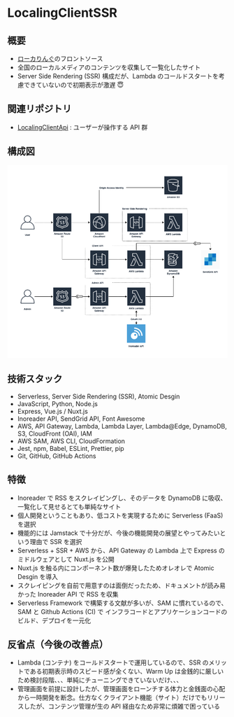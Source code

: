 # LocalingClientSSR

## 概要

* [ローカりんぐ](https://www.loclaing.ml)のフロントソース
* 全国のローカルメディアのコンテンツを収集して一覧化したサイト
* Server Side Rendering (SSR) 構成だが、Lambda のコールドスタートを考慮できていないので初期表示が激遅 :innocent:

## 関連リポジトリ

* [LocalingClientApi](https://github.com/canji53/LocalingClientApi) : ユーザーが操作する API 群

## 構成図

![ローカリングの構成図](https://raw.githubusercontent.com/canji53/LocalingClientSSR/develop/.documents/diagram/Localing_Diagram.png)

## 技術スタック

* Serverless, Server Side Rendering (SSR), Atomic Desgin
* JavaScript, Python, Node.js
* Express, Vue.js / Nuxt.js
* Inoreader API, SendGrid API, Font Awesome
* AWS, API Gateway, Lambda, Lambda Layer, Lambda@Edge, DynamoDB, S3, CloudFront (OAI), IAM
* AWS SAM, AWS CLI, CloudFormation
* Jest, npm, Babel, ESLint, Prettier, pip
* Git, GitHub, GitHub Actions

## 特徴

* Inoreader で RSS をスクレイピングし、そのデータを DynamoDB に吸収、一覧化して見せるとても単純なサイト
* 個人開発ということもあり、低コストを実現するために Serverless (FaaS) を選択
* 機能的には Jamstack で十分だが、今後の機能開発の展望とやってみたいという理由で SSR を選択
* Serverless + SSR + AWS から、API Gateway の Lambda 上で Express のミドルウェアとして Nuxt.js を公開
* Nuxt.js を触る内にコンポーネント数が爆発したためオレオレで Atomic Desgin を導入
* スクレイピングを自前で用意すのは面倒だったため、ドキュメントが読み易かった Inoreader API で RSS を収集
* Serverless Framework で構築する文献が多いが、SAM に慣れているので、SAM と Github Actions (CI) で インフラコードとアプリケーションコードのビルド、デプロイを一元化

## 反省点（今後の改善点）

* Lambda (コンテナ) をコールドスタートで運用しているので、SSR のメリットである初期表示時のスピード感が全くない、Warm Up は金銭的に厳しいため検討段階、、、単純にチューニングできていないだけ、、、
* 管理画面を前提に設計したが、管理画面をローンチする体力と金銭面の心配から一時開発を断念。仕方なくクライアント機能（サイト）だけでもリリースしたが、コンテンツ管理が生の API 経由なため非常に煩雑で困っている
